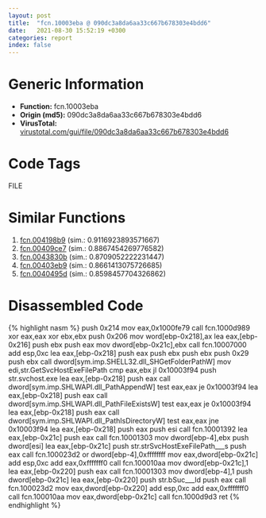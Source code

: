 ```yaml
---
layout: post
title:  "fcn.10003eba @ 090dc3a8da6aa33c667b678303e4bdd6"
date:   2021-08-30 15:52:19 +0300
categories: report
index: false
---
```


# Generic Information
- **Function:** fcn.10003eba
- **Origin (md5):** 090dc3a8da6aa33c667b678303e4bdd6
- **VirusTotal:** [virustotal.com/gui/file/090dc3a8da6aa33c667b678303e4bdd6][virustotal_ref]

# Code Tags
<span class="tag" id="FILE">FILE</span>


# Similar Functions

1. [fcn.004198b9][similar_1_ref] (sim.: 0.9116923893571667)
2. [fcn.00409ce7][similar_2_ref] (sim.: 0.8867454269776582)
3. [fcn.0043830b][similar_3_ref] (sim.: 0.8709052222231447)
4. [fcn.00403eb9][similar_4_ref] (sim.: 0.8661413075726685)
5. [fcn.0040495d][similar_5_ref] (sim.: 0.8598457704326862)


# Disassembled Code

{% highlight nasm %}
push 0x214
mov eax,0x1000fe79
call fcn.1000d989
xor eax,eax
xor ebx,ebx
push 0x206
mov word[ebp-0x218],ax
lea eax,[ebp-0x216]
push ebx
push eax
mov dword[ebp-0x21c],ebx
call fcn.10007000
add esp,0xc
lea eax,[ebp-0x218]
push eax
push ebx
push ebx
push 0x29
push ebx
call dword[sym.imp.SHELL32.dll_SHGetFolderPathW]
mov edi,str.GetSvcHostExeFilePath
cmp eax,ebx
jl 0x10003f94
push str.svchost.exe
lea eax,[ebp-0x218]
push eax
call dword[sym.imp.SHLWAPI.dll_PathAppendW]
test eax,eax
je 0x10003f94
lea eax,[ebp-0x218]
push eax
call dword[sym.imp.SHLWAPI.dll_PathFileExistsW]
test eax,eax
je 0x10003f94
lea eax,[ebp-0x218]
push eax
call dword[sym.imp.SHLWAPI.dll_PathIsDirectoryW]
test eax,eax
jne 0x10003f94
lea eax,[ebp-0x218]
push eax
push esi
call fcn.10001392
lea eax,[ebp-0x21c]
push eax
call fcn.10001303
mov dword[ebp-4],ebx
push dword[esi]
lea eax,[ebp-0x21c]
push str.strSvcHostExeFilePath___s
push eax
call fcn.100023d2
or dword[ebp-4],0xffffffff
mov eax,dword[ebp-0x21c]
add esp,0xc
add eax,0xfffffff0
call fcn.100010aa
mov dword[ebp-0x21c],1
lea eax,[ebp-0x220]
push eax
call fcn.10001303
mov dword[ebp-4],1
push dword[ebp-0x21c]
lea eax,[ebp-0x220]
push str.bSuc___ld
push eax
call fcn.100023d2
mov eax,dword[ebp-0x220]
add esp,0xc
add eax,0xfffffff0
call fcn.100010aa
mov eax,dword[ebp-0x21c]
call fcn.1000d9d3
ret
{% endhighlight %}


[similar_1_ref]: /report/fcn.004198b9@418e0921f3a9bd4f5bc0dcc59623b5a1
[similar_2_ref]: /report/fcn.00409ce7@69b3c79878674ea715338a112bb5caa6
[similar_3_ref]: /report/fcn.0043830b@418e0921f3a9bd4f5bc0dcc59623b5a1
[similar_4_ref]: /report/fcn.00403eb9@1123b7aa5760238fe93045e585b8234c
[similar_5_ref]: /report/fcn.0040495d@418e0921f3a9bd4f5bc0dcc59623b5a1
[virustotal_ref]: https://www.virustotal.com/gui/file/090dc3a8da6aa33c667b678303e4bdd6